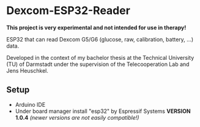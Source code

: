 # Dexcom-ESP32-Reader

**This project is very experimental and not intended for use in therapy!**

ESP32 that can read Dexcom G5/G6 (glucose, raw, calibration, battery, ...) data.

Developed in the context of my bachelor thesis at the Technical University (TU) of Darmstadt under the supervision of the Telecooperation Lab and Jens Heuschkel.


## Setup
- Arduino IDE
- Under board manager install "esp32" by Espressif Systems **VERSION 1.0.4** *(newer versions are not easily compatible!)*
